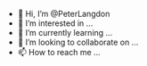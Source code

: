 - 👋 Hi, I’m @PeterLangdon
- 👀 I’m interested in ...
- 🌱 I’m currently learning ...
- 💞️ I’m looking to collaborate on ...
- 📫 How to reach me ...

<!---
PeterLangdon/PeterLangdon is a ✨ special ✨ repository because its `README.md` (this file) appears on your GitHub profile.
You can click the Preview link to take a look at your changes.
--->
